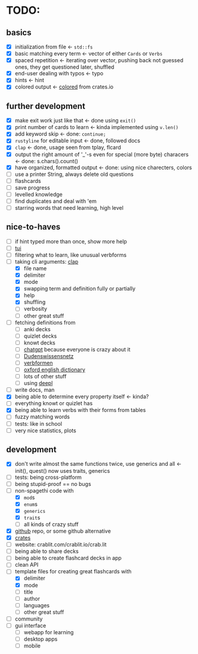 # TODO:

## basics
- [x] initialization from file <- `std::fs`
- [x] basic matching every term <- vector of either `Cards` or `Verbs`
- [x] spaced repetition <- iterating over vector, pushing back not guessed ones, they get questioned later, shuffled
- [x] end-user dealing with typos <- typo
- [x] hints <- hint
- [x] colored output <- [colored](https://crates.io/crates/colored) from crates.io

## further development
- [x] make exit work just like that <- done using `exit()`
- [x] print number of cards to learn <- kinda implemented using `v.len()`
- [x] add keyword skip <- done: `continue;`
- [x] `rustyline` for editable input <- done, followed docs
- [x] `clap` <- done, usage seen from tplay, flcard
- [x] output the right amount of '_'-s even for special (more byte) characers <- done: s.chars().count()
- [x] have organized, formatted output <- done: using nice charecters, colors
- [ ] use a printer String, always delete old questions
- [ ] flashcards
- [ ] save progress
- [ ] levelled knowledge
- [ ] find duplicates and deal with 'em
- [ ] starring words that need learning, high level

## nice-to-haves
- [ ] if hint typed more than once, show more help
- [ ] [tui](https://crates.io/crates/ratatui) 
- [ ] filtering what to learn, like unusual verbforms
- [ ] taking cli arguments: [clap](https://crates.io/crates/clap) 
    + [x] file name
    + [x] delimiter
    + [x] mode
    + [x] swapping term and definition fully or partially
    + [x] help
    + [x] shuffling
    + [ ] verbosity
    + [ ] other great stuff
- [ ] fetching definitions from 
    + [ ] anki decks
    + [ ] quizlet decks
    + [ ] knowt decks
    + [ ] [chatgpt](https://chat.openai.com) because everyone is crazy about it
    + [ ] [Dudenswissensnetz](https://duden.de) 
    + [ ] [verbformen](https://verbformen.de)
    + [ ] [oxford english dictionary](https://oed.com/dictionary)
    + [ ] lots of other stuff
    + [ ] using [deepl](https://deepl.com)

- [ ] write docs, man
- [x] being able to determine every property itself <- kinda?
- [ ] everything knowt or quizlet has
- [x] being able to learn verbs with their forms from tables
- [ ] fuzzy matching words
- [ ] tests: like in school
- [ ] very nice statistics, plots

## development
- [x] don't write almost the same functions twice, use generics and all <- init(), quest() now uses traits, generics
- [ ] tests: being cross-platform
- [ ] being stupid-proof == no bugs
- [ ] non-spagethi code with 
    + [x] `mod`s 
    + [x] `enum`s 
    + [x] `generics`
    + [x] `trait`s
    + [ ] all kinds of crazy stuff  

- [x] [github](https://github.com/JeromeSchmied/crablit) repo, or some github alternative 
- [x] [crates](https://crates.io)
- [ ] website: crablit.com/crablit.io/crab.lit
- [ ] being able to share decks
- [ ] being able to create flashcard decks in app
- [ ] clean API
- [ ] template files for creating great flashcards with
    + [x] delimiter
    + [x] mode
    + [ ] title
    + [ ] author
    + [ ] languages
    + [ ] other great stuff
- [ ] community
- [ ] gui interface
    + [ ] webapp for learning
    + [ ] desktop apps
    + [ ] mobile
